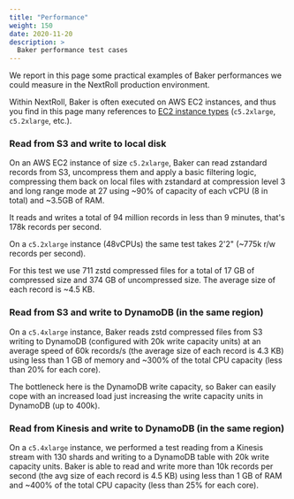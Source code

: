 ```yaml
---
title: "Performance"
weight: 150
date: 2020-11-20
description: >
  Baker performance test cases
---
```


We report in this page some practical examples of Baker performances we could measure in the
NextRoll production environment.

Within NextRoll, Baker is often executed on AWS EC2 instances, and thus you find in this page
many references to
[EC2 instance types](https://aws.amazon.com/ec2/instance-types/) (`c5.2xlarge`, `c5.2xlarge`, etc.).

### Read from S3 and write to local disk

On an AWS EC2 instance of size `c5.2xlarge`, Baker can read zstandard records from S3, uncompress
them and apply a basic filtering logic, compressing them back on local files with zstandard at
compression level 3 and long range mode at 27 using ~90% of capacity of each vCPU (8 in total) and
~3.5GB of RAM.  

It reads and writes a total of 94 million records in less than 9 minutes, that's 178k records per second.

On a `c5.2xlarge` instance (48vCPUs) the same test takes 2'2" (~775k r/w records per second).

For this test we use 711 zstd compressed files for a total of 17 GB of compressed size and 374 GB
of uncompressed size. The average size of each record is ~4.5 KB.

### Read from S3 and write to DynamoDB (in the same region)

On a `c5.4xlarge` instance, Baker reads zstd compressed files from S3 writing to DynamoDB (configured
with 20k write capacity units) at an average speed of 60k records/s (the average size of each record
is 4.3 KB) using less than 1 GB of memory and ~300% of the total CPU capacity (less than 20% for
each core).

The bottleneck here is the DynamoDB write capacity, so Baker can easily cope with an increased load
just increasing the write capacity units in DynamoDB (up to 400k).

### Read from Kinesis and write to DynamoDB (in the same region)

On a `c5.4xlarge` instance, we performed a test reading from a Kinesis stream with 130 shards and
writing to a DynamoDB table with 20k write capacity units. Baker is able to read and write more
than 10k records per second (the avg size of each record is 4.5 KB) using less than 1 GB of RAM and
~400% of the total CPU capacity (less than 25% for each core).
